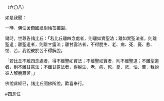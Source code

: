 （六〇八）

如是我聞：

一時，佛住舍衛國祇樹給孤獨園。

爾時，世尊告諸比丘：「若比丘離四念處者，則離如實聖法；離如實聖法者，則離聖道；離聖道者，則離甘露法；離甘露法者，不得脫生、老、病、死、憂、悲、惱、苦，我說彼於苦不得解脫。

「若比丘不離四念處者，得不離聖如實法；不離聖如實者，則不離聖道；不離聖道者，則不離甘露法；不離甘露法者，得脫生、老、病、死、憂、悲、惱、苦，我說彼人解脫眾苦。」

佛說此經已，諸比丘聞佛所說，歡喜奉行。



#四念住
